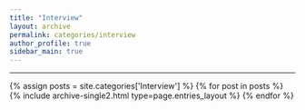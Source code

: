 ```yaml
---
title: "Interview"
layout: archive
permalink: categories/interview
author_profile: true
sidebar_main: true
---
```


<!-- 공백이 포함되어 있는 카테고리 이름의 경우 site.categories['a b c'] 이런식으로! -->

***

{% assign posts = site.categories['Interview'] %}
{% for post in posts %} {% include archive-single2.html type=page.entries_layout %} {% endfor %}